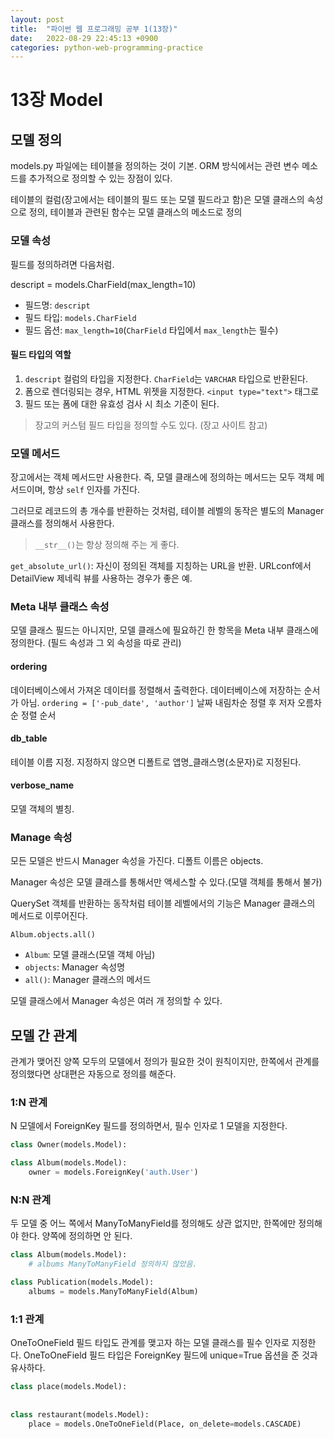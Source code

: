 ```yaml
---
layout: post
title:  "파이썬 웹 프로그래밍 공부 1(13장)"
date:   2022-08-29 22:45:13 +0900
categories: python-web-programming-practice
---
```


# 13장 Model

## 모델 정의 

models.py 파일에는 테이블을 정의하는 것이 기본.
ORM 방식에서는 관련 변수 메소드를 추가적으로 정의할 수 있는 장점이 있다.

테이블의 컬럼(장고에서는 테이블의 필드 또는 모델 필드라고 함)은 모델 클래스의 속성으로 정의, 테이블과 관련된 함수는 모델 클래스의 메소드로 정의

### 모델 속성

필드를 정의하려면 다음처럼.

descript = models.CharField(max_length=10)

* 필드명: `descript`
* 필드 타입: `models.CharField`
* 필드 옵션: `max_length=10`(`CharField` 타입에서 `max_length`는 필수)


#### 필드 타입의 역할
1. `descript` 컬럼의 타입을 지정한다. `CharField`는 `VARCHAR` 타입으로 반환된다.
2. 폼으로 렌더링되는 경우, HTML 위젯을 지정한다. `<input type="text">` 태그로
3. 필드 또는 폼에 대한 유효성 검사 시 최소 기준이 된다.


> 장고의 커스텀 필드 타입을 정의할 수도 있다. (장고 사이트 참고)


### 모델 메서드

장고에서는 객체 메서드만 사용한다. 즉, 모델 클래스에 정의하는 메서드는 모두 객체 메서드이며, 항상 `self` 인자를 가진다.

그러므로 레코드의 총 개수를 반환하는 것처럼, 테이블 레벨의 동작은 별도의 Manager 클래스를 정의해서 사용한다.

> `__str__()`는 항상 정의해 주는 게 좋다.


`get_absolute_url()`: 자신이 정의된 객체를 지칭하는 URL을 반환. URLconf에서 DetailView 제네릭 뷰를 사용하는 경우가 좋은 예.


### Meta 내부 클래스 속성

모델 클래스 필드는 아니지만, 모델 클래스에 필요하긴 한 항목을 Meta 내부 클래스에 정의한다.
(필드 속성과 그 외 속성을 따로 관리)

#### ordering
데이터베이스에서 가져온 데이터를 정렬해서 출력한다. 데이터베이스에 저장하는 순서가 아님.
`ordering = ['-pub_date', 'author']`
날짜 내림차순 정렬 후 저자 오름차순 정렬 순서

#### db_table
테이블 이름 지정. 지정하지 않으면 디폴트로 앱명_클래스명(소문자)로 지정된다.

#### verbose_name
모델 객체의 별칭.



### Manage 속성

모든 모델은 반드시 Manager 속성을 가진다. 디폴트 이름은 objects.

Manager 속성은 모델 클래스를 통해서만 액세스할 수 있다.(모델 객체를 통해서 불가)

QuerySet 객체를 반환하는 동작처럼 테이블 레벨에서의 기능은 Manager 클래스의 메서드로 이루어진다.

`Album.objects.all()`

* `Album`: 모델 클래스(모델 객체 아님)
* `objects`: Manager 속성명
* `all()`: Manager 클래스의 메서드

모델 클래스에서 Manager 속성은 여러 개 정의할 수 있다.


## 모델 간 관계

관계가 맺어진 양쪽 모두의 모델에서 정의가 필요한 것이 원칙이지만, 한쪽에서 관계를 정의했다면 상대편은 자동으로 정의를 해준다.


### 1:N 관계
N 모델에서 ForeignKey 필드를 정의하면서, 필수 인자로 1 모델을 지정한다.

```python
class Owner(models.Model):

class Album(models.Model):
    owner = models.ForeignKey('auth.User')
```

### N:N 관계
두 모델 중 어느 쪽에서 ManyToManyField를 정의해도 상관 없지만, 한쪽에만 정의해야 한다. 양쪽에 정의하면 안 된다.

```python
class Album(models.Model):
    # albums ManyToManyField 정의하지 않았음.

class Publication(models.Model):
    albums = models.ManyToManyField(Album)

```


### 1:1 관계
OneToOneField 필드 타입도 관계를 맺고자 하는 모델 클래스를 필수 인자로 지정한다. OneToOneField 필드 타입은 ForeignKey 필드에 unique=True 옵션을 준 것과 유사하다.

```python
class place(models.Model):
    
    
class restaurant(models.Model):
    place = models.OneToOneField(Place, on_delete=models.CASCADE)

```








